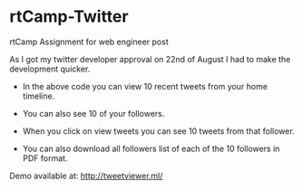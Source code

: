 # rtCamp-Twitter
rtCamp Assignment for web engineer post

As I got my twitter developer approval on 22nd of August I had to make the development quicker.

* In the above code you can view 10 recent tweets from your home timeline.
* You can also see 10 of your followers.

* When you click on view tweets you can see 10 tweets from that follower.

* You can also download all followers list of each of the 10 followers in PDF format.

Demo available at: http://tweetviewer.ml/

